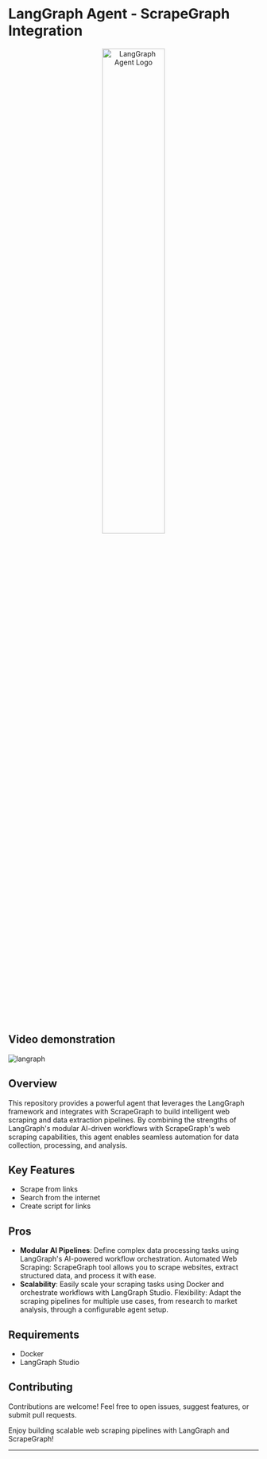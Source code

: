 # LangGraph Agent - ScrapeGraph Integration

<p align="center"> <img src="https://github.com/ScrapeGraphAI/Scrapegraph-ai/blob/main/docs/assets/scrapegraphai_logo.png" alt="LangGraph Agent Logo" style="width: 50%;"> </p>

## Video demonstration
![langraph](https://github.com/user-attachments/assets/0be5b1d3-a57f-47ef-b79d-aadaadd6bfed)

## Overview

This repository provides a powerful agent that leverages the LangGraph framework and integrates with ScrapeGraph to build intelligent web scraping and data extraction pipelines. By combining the strengths of LangGraph's modular AI-driven workflows with ScrapeGraph's web scraping capabilities, this agent enables seamless automation for data collection, processing, and analysis.

## Key Features
- Scrape from links
- Search from the internet 
- Create script for links

## Pros
- **Modular AI Pipelines**: Define complex data processing tasks using LangGraph's AI-powered workflow orchestration.
Automated Web Scraping: ScrapeGraph tool allows you to scrape websites, extract structured data, and process it with ease.
- **Scalability**: Easily scale your scraping tasks using Docker and orchestrate workflows with LangGraph Studio.
Flexibility: Adapt the scraping pipelines for multiple use cases, from research to market analysis, through a configurable agent setup.

## Requirements
- Docker
- LangGraph Studio


## Contributing

Contributions are welcome! Feel free to open issues, suggest features, or submit pull requests.

Enjoy building scalable web scraping pipelines with LangGraph and ScrapeGraph!
***
